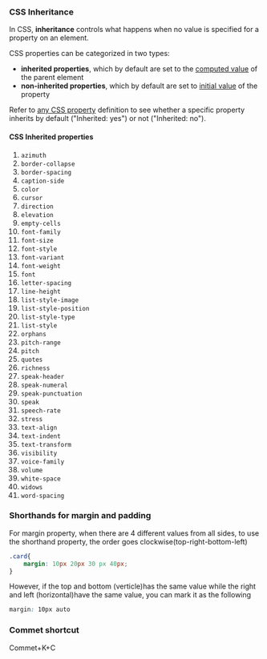 ### CSS Inheritance

In CSS, **inheritance** controls what happens when no value is specified for a property on an element.

CSS properties can be categorized in two types:

- **inherited properties**, which by default are set to the [computed value](https://developer.mozilla.org/en-US/docs/Web/CSS/computed_value) of the parent element
- **non-inherited properties**, which by default are set to [initial value](https://developer.mozilla.org/en-US/docs/Web/CSS/initial_value) of the property

Refer to [any CSS property](https://developer.mozilla.org/en-US/docs/Web/CSS/Reference#index) definition to see whether a specific property inherits by default ("Inherited: yes") or not ("Inherited: no").

#### CSS Inherited properties

1. `azimuth`
2. `border-collapse`
3. `border-spacing`
4. `caption-side`
5. `color`
6. `cursor`
7. `direction`
8. `elevation`
9. `empty-cells`
10. `font-family`
11. `font-size`
12. `font-style`
13. `font-variant`
14. `font-weight`
15. `font`
16. `letter-spacing`
17. `line-height`
18. `list-style-image`
19. `list-style-position`
20. `list-style-type`
21. `list-style`
22. `orphans`
23. `pitch-range`
24. `pitch`
25. `quotes`
26. `richness`
27. `speak-header`
28. `speak-numeral`
29. `speak-punctuation`
30. `speak`
31. `speech-rate`
32. `stress`
33. `text-align`
34. `text-indent`
35. `text-transform`
36. `visibility`
37. `voice-family`
38. `volume`
39. `white-space`
40. `widows`
41. `word-spacing`

### Shorthands for margin and padding

For margin property, when there are 4 different values from all sides, to use the shorthand property, the order goes clockwise(top-right-bottom-left)

```css
.card{
    margin: 10px 20px 30 px 40px;
}
```

However, if the top and bottom (verticle)has the same value while the right and left (horizontal)have the same value, you can mark it as the following

```css
margin: 10px auto 
```

### Commet shortcut

Commet+K+C

